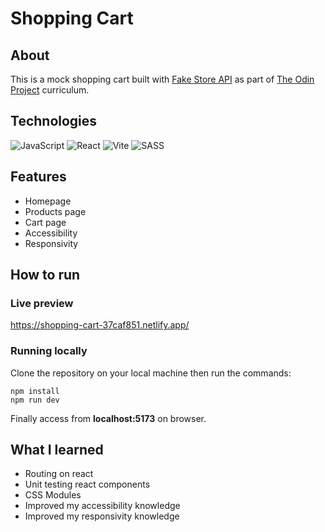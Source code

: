# Shopping Cart

## About

This is a mock shopping cart built with [Fake Store API](https://fakestoreapi.com/) as part of [The Odin Project](https://www.theodinproject.com/) curriculum.

## Technologies

![JavaScript](https://img.shields.io/badge/javascript-%23323330.svg?style=for-the-badge&logo=javascript&logoColor=%23F7DF1E)
![React](https://img.shields.io/badge/react-%2320232a.svg?style=for-the-badge&logo=react&logoColor=%2361DAFB)
![Vite](https://img.shields.io/badge/vite-%23646CFF.svg?style=for-the-badge&logo=vite&logoColor=white)
![SASS](https://img.shields.io/badge/SASS-hotpink.svg?style=for-the-badge&logo=SASS&logoColor=white)

## Features

<ul>
    <li>Homepage</li>
    <li>Products page</li>
    <li>Cart page</li>
    <li>Accessibility</li>
    <li>Responsivity</li>
</ul>

## How to run

### Live preview

https://shopping-cart-37caf851.netlify.app/

### Running locally

Clone the repository on your local machine then run the commands:

```
npm install
npm run dev
```

Finally access from <strong>localhost:5173</strong> on browser.

## What I learned

<ul>
    <li>Routing on react</li>
    <li>Unit testing react components</li>
    <li>CSS Modules</li>
    <li>Improved my accessibility knowledge</li>
    <li>Improved my responsivity knowledge</li>
</ul>
